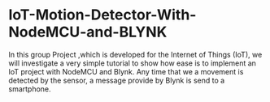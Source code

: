 # IoT-Motion-Detector-With-NodeMCU-and-BLYNK
In this group Project ,which is  developed for the Internet of Things (IoT), we will investigate a very simple tutorial to show how ease is to implement an IoT project with NodeMCU and Blynk.  Any time that we a movement is detected by the sensor, a message provide by Blynk is send to a smartphone.
